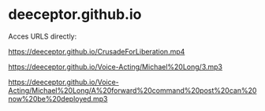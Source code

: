 # deeceptor.github.io

Acces URLS directly:

https://deeceptor.github.io/CrusadeForLiberation.mp4

https://deeceptor.github.io/Voice-Acting/Michael%20Long/3.mp3

https://deeceptor.github.io/Voice-Acting/Michael%20Long/A%20forward%20command%20post%20can%20now%20be%20deployed.mp3
